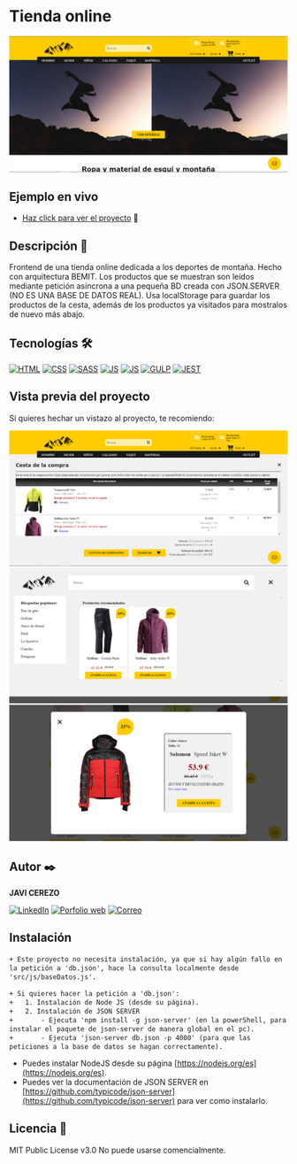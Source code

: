 # Tienda online
![Imagen del proyecto](https://raw.githubusercontent.com/javicerezo/tienda-online/master/src/assets/img/online.png)

## Ejemplo en vivo
- [Haz click para ver el proyecto](https://javicerezo.github.io/tienda-online/) 🚀

## Descripción 📑
Frontend de una tienda online dedicada a los deportes de montaña. Hecho con arquitectura BEMIT. Los productos que se muestran son leídos mediante petición asíncrona a una pequeña BD creada con JSON.SERVER (NO ES UNA BASE DE DATOS REAL). Usa localStorage para guardar los productos de la cesta, además de los productos ya visitados para mostralos de nuevo más abajo. 

## Tecnologías 🛠
<!-- Iconos de https://github.com/alexandresanlim/Badges4-README.md-Profile -->
[![HTML](https://img.shields.io/badge/HTML5-E34F26?style=for-the-badge&logo=html5&logoColor=white)](https://es.wikipedia.org/wiki/HTML5)
[![CSS](https://img.shields.io/badge/CSS3-1572B6?style=for-the-badge&logo=css3&logoColor=white)](https://es.wikipedia.org/wiki/CSS)
[![SASS](https://img.shields.io/badge/Sass-CC6699?style=for-the-badge&logo=sass&logoColor=white)](https://es.wikipedia.org/wiki/Sass)
[![JS](https://img.shields.io/badge/JavaScript-F7DF1E?style=for-the-badge&logo=javascript&logoColor=black)](https://es.wikipedia.org/wiki/JavaScript)
[![JS](https://img.shields.io/badge/JSS-F7DF1E?style=for-the-badge&logo=JSS&logoColor=white)](https://es.wikipedia.org/wiki/JavaScript)
[![GULP](https://img.shields.io/badge/Gulp-CF4647?style=for-the-badge&logo=gulp&logoColor=white)](https://es.wikipedia.org/wiki/Gulp)
[![JEST](https://img.shields.io/badge/Jest-C21325?style=for-the-badge&logo=jest&logoColor=white)](https://en.wikipedia.org/wiki/Jest_(framework))

## Vista previa del proyecto
Si quieres hechar un vistazo al proyecto, te recomiendo:

![Captura del proyecto](https://raw.githubusercontent.com/javicerezo/tienda-online/master/src/assets/img/online-2.png)
![Captura del proyecto](https://raw.githubusercontent.com/javicerezo/tienda-online/master/src/assets/img/online-3.png)
![Captura del proyecto](https://raw.githubusercontent.com/javicerezo/tienda-online/master/src/assets/img/online-4.png)

## Autor ✒️
**JAVI CEREZO**

[![LinkedIn](https://img.shields.io/badge/LinkedIn-0077B5?style=for-the-badge&logo=linkedin&logoColor=white)](https://www.linkedin.com/in/javicerezo/)
[![Porfolio web](https://img.shields.io/badge/website-000000?style=for-the-badge&logo=About.me&logoColor=white)](https://javicerezo.netlify.app/)
[![Correo](https://img.shields.io/badge/Gmail-D14836?style=for-the-badge&logo=gmail&logoColor=white)](<mailto:jc.webmob@gmail.com>)

## Instalación
```
+ Este proyecto no necesita instalación, ya que si hay algún fallo en la petición a 'db.json', hace la consulta localmente desde 'src/js/baseDatos.js'.
```

```
+ Si quieres hacer la petición a 'db.json':
+   1. Instalación de Node JS (desde su página).
+   2. Instalación de JSON SERVER 
+       - Ejecuta 'npm install -g json-server' (en la powerShell, para instalar el paquete de json-server de manera global en el pc).
+       - Ejecuta 'json-server db.json -p 4000' (para que las peticiones a la base de datos se hagan correctamente).
```

+ Puedes instalar NodeJS desde su página [https://nodejs.org/es](https://nodejs.org/es).
+ Puedes ver la documentación de JSON SERVER en [https://github.com/typicode/json-server](https://github.com/typicode/json-server) para ver como instalarlo.

## Licencia 📄
MIT Public License v3.0
No puede usarse comencialmente.